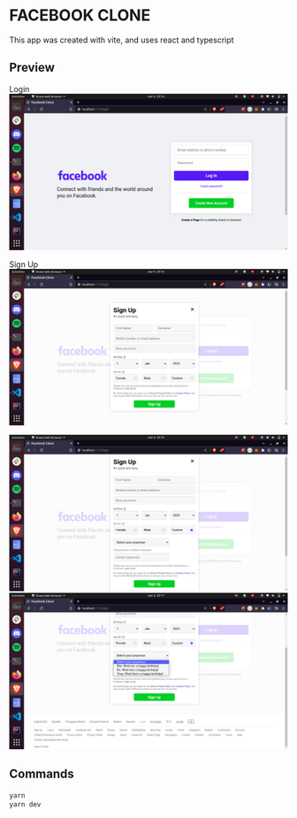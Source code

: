 # FACEBOOK CLONE
This app was created with vite, and uses react and typescript

## Preview

Login
<img src='./src/imgs/previewForReadme/login.png' alt='facebook login' />

Sign Up
<img src='./src/imgs/previewForReadme/signup.png' alt='facebook signup' />


<img src='./src/imgs/previewForReadme/signupCustom.png' alt='facebook signup' />


<img src='./src/imgs/previewForReadme/signupSelectPronoun.png' alt='facebook signup' />


## Commands
```
yarn
yarn dev
```
